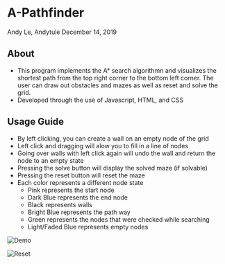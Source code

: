 # A-Pathfinder
Andy Le, Andytule
December 14, 2019

## About
- This program implements the A* search algorithmn and visualizes the shortest path from the top right corner to the bottom left corner. The user can draw out obstacles and mazes as well as reset and solve the grid. 
- Developed through the use of Javascript, HTML, and CSS

## Usage Guide
- By left clicking, you can create a wall on an empty node of the grid
- Left click and dragging will alow you to fill in a line of nodes
- Going over walls with left click again will undo the wall and return the node to an empty state
- Pressing the solve button will display the solved maze (if solvable) 
- Pressing the reset button will reset the maze
- Each color represents a different node state
  - Pink represents the start node
  - Dark Blue represents the end node
  - Black represents walls
  - Bright Blue represents the path way
  - Green represents the nodes that were checked while searching
  - Light/Faded Blue represents empty nodes

![Demo](https://user-images.githubusercontent.com/47620000/70857738-54000e80-1ec2-11ea-9f2e-f0ba32d0b1f2.png "Demo")

![Reset](https://user-images.githubusercontent.com/47620000/70857860-3f247a80-1ec4-11ea-901b-2253abdd476c.png "Reset")
